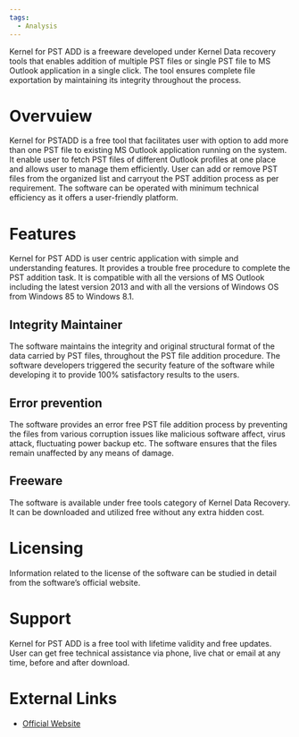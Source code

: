 ```yaml
---
tags:
  - Analysis
---
```

Kernel for PST ADD is a freeware developed under Kernel Data recovery
tools that enables addition of multiple PST files or single PST file to
MS Outlook application in a single click. The tool ensures complete file
exportation by maintaining its integrity throughout the process.

# Overvuiew

Kernel for PSTADD is a free tool that facilitates user with option to
add more than one PST file to existing MS Outlook application running on
the system. It enable user to fetch PST files of different Outlook
profiles at one place and allows user to manage them efficiently. User
can add or remove PST files from the organized list and carryout the PST
addition process as per requirement. The software can be operated with
minimum technical efficiency as it offers a user-friendly platform.

# Features

Kernel for PST ADD is user centric application with simple and
understanding features. It provides a trouble free procedure to complete
the PST addition task. It is compatible with all the versions of MS
Outlook including the latest version 2013 and with all the versions of
Windows OS from Windows 85 to Windows 8.1.

## Integrity Maintainer

The software maintains the integrity and original structural format of
the data carried by PST files, throughout the PST file addition
procedure. The software developers triggered the security feature of the
software while developing it to provide 100% satisfactory results to the
users.

## Error prevention

The software provides an error free PST file addition process by
preventing the files from various corruption issues like malicious
software affect, virus attack, fluctuating power backup etc. The
software ensures that the files remain unaffected by any means of
damage.

## Freeware

The software is available under free tools category of Kernel Data
Recovery. It can be downloaded and utilized free without any extra
hidden cost.

# Licensing

Information related to the license of the software can be studied in
detail from the software’s official website.

# Support

Kernel for PST ADD is a free tool with lifetime validity and free
updates. User can get free technical assistance via phone, live chat or
email at any time, before and after download.

# External Links

* [Official Website](https://www.nucleustechnologies.com/)
